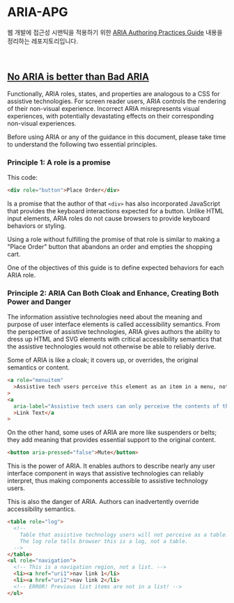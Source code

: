 # ARIA-APG

웹 개발에 접근성 시맨틱을 적용하기 위한 [ARIA Authoring Practices Guide](https://www.w3.org/WAI/ARIA/apg/) 내용을 정리하는 레포지토리입니다.

<br />

## [No ARIA is better than Bad ARIA](https://www.w3.org/WAI/ARIA/apg/practices/read-me-first/)

Functionally, ARIA roles, states, and properties are analogous to a CSS for assistive technologies. For screen reader users, ARIA controls the rendering of their non-visual experience. Incorrect ARIA misrepresents visual experiences, with potentially devastating effects on their corresponding non-visual experiences.

Before using ARIA or any of the guidance in this document, please take time to understand the following two essential principles.

### Principle 1: A role is a promise

This code:

```html
<div role="button">Place Order</div>
```

Is a promise that the author of that `<div>` has also incorporated JavaScript that provides the keyboard interactions expected for a button. Unlike HTML input elements, ARIA roles do not cause browsers to provide keyboard behaviors or styling.

Using a role without fulfilling the promise of that role is similar to making a "Place Order" button that abandons an order and empties the shopping cart.

One of the objectives of this guide is to define expected behaviors for each ARIA role.

### Principle 2: ARIA Can Both Cloak and Enhance, Creating Both Power and Danger

The information assistive technologies need about the meaning and purpose of user interface elements is called accessibility semantics. From the perspective of assistive technologies, ARIA gives authors the ability to dress up HTML and SVG elements with critical accessibility semantics that the assistive technologies would not otherwise be able to reliably derive.

Some of ARIA is like a cloak; it covers up, or overrides, the original semantics or content.

```html
<a role="menuitem"
  >Assistive tech users perceive this element as an item in a menu, not a link.</a
>
<a
  aria-label="Assistive tech users can only perceive the contents of this aria-label, not the link text"
  >Link Text</a
>
```

On the other hand, some uses of ARIA are more like suspenders or belts; they add meaning that provides essential support to the original content.

```html
<button aria-pressed="false">Mute</button>
```

This is the power of ARIA. It enables authors to describe nearly any user interface component in ways that assistive technologies can reliably interpret, thus making components accessible to assistive technology users.

This is also the danger of ARIA. Authors can inadvertently override accessibility semantics.

```html
<table role="log">
  <!--
    Table that assistive technology users will not perceive as a table.
    The log role tells browser this is a log, not a table.
  -->
</table>
<ul role="navigation">
  <!-- This is a navigation region, not a list. -->
  <li><a href="uri1">nav link 1</li>
  <li><a href="uri2">nav link 2</li>
  <!-- ERROR! Previous list items are not in a list! -->
</ul>
```

